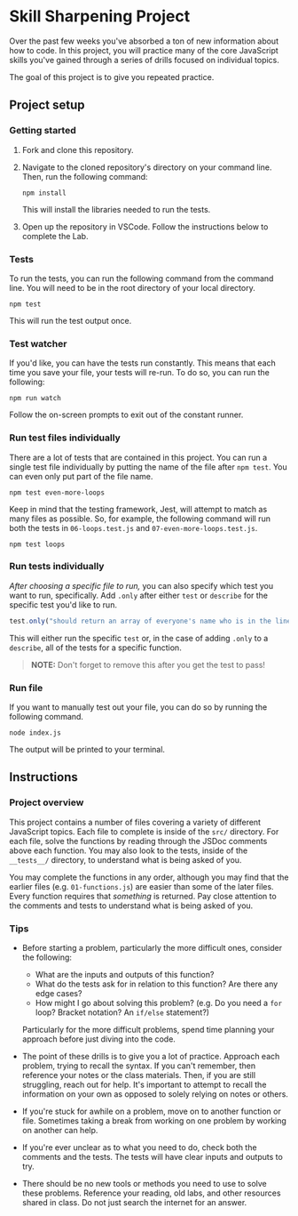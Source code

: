 # Skill Sharpening Project

Over the past few weeks you've absorbed a ton of new information about how to code. In this project, you will practice many of the core JavaScript skills you've gained through a series of drills focused on individual topics.

The goal of this project is to give you repeated practice.

## Project setup

### Getting started

1. Fork and clone this repository.

1. Navigate to the cloned repository's directory on your command line. Then, run the following command:

   ```
   npm install
   ```

   This will install the libraries needed to run the tests.

1. Open up the repository in VSCode. Follow the instructions below to complete the Lab.

### Tests

To run the tests, you can run the following command from the command line. You will need to be in the root directory of your local directory.

```
npm test
```

This will run the test output once.

### Test watcher

If you'd like, you can have the tests run constantly. This means that each time you save your file, your tests will re-run. To do so, you can run the following:

```
npm run watch
```

Follow the on-screen prompts to exit out of the constant runner.

### Run test files individually

There are a lot of tests that are contained in this project. You can run a single test file individually by putting the name of the file after `npm test`. You can even only put part of the file name.

```
npm test even-more-loops
```

Keep in mind that the testing framework, Jest, will attempt to match as many files as possible. So, for example, the following command will run both the tests in `06-loops.test.js` and `07-even-more-loops.test.js`.

```
npm test loops
```

### Run tests individually

_After choosing a specific file to run,_ you can also specify which test you want to run, specifically. Add `.only` after either `test` or `describe` for the specific test you'd like to run.

```js
test.only("should return an array of everyone's name who is in the line, in order", () => {
```

This will either run the specific `test` or, in the case of adding `.only` to a `describe`, all of the tests for a specific function.

> **NOTE:** Don't forget to remove this after you get the test to pass!

### Run file

If you want to manually test out your file, you can do so by running the following command.

```
node index.js
```

The output will be printed to your terminal.

## Instructions

### Project overview

This project contains a number of files covering a variety of different JavaScript topics. Each file to complete is inside of the `src/` directory. For each file, solve the functions by reading through the JSDoc comments above each function. You may also look to the tests, inside of the `__tests__/` directory, to understand what is being asked of you.

You may complete the functions in any order, although you may find that the earlier files (e.g. `01-functions.js`) are easier than some of the later files. Every function requires that _something_ is returned. Pay close attention to the comments and tests to understand what is being asked of you.

### Tips

- Before starting a problem, particularly the more difficult ones, consider the following:

  - What are the inputs and outputs of this function?
  - What do the tests ask for in relation to this function? Are there any edge cases?
  - How might I go about solving this problem? (e.g. Do you need a `for` loop? Bracket notation? An `if/else` statement?)

  Particularly for the more difficult problems, spend time planning your approach before just diving into the code.

- The point of these drills is to give you a lot of practice. Approach each problem, trying to recall the syntax. If you can't remember, then reference your notes or the class materials. Then, if you are still struggling, reach out for help. It's important to attempt to recall the information on your own as opposed to solely relying on notes or others.

- If you're stuck for awhile on a problem, move on to another function or file. Sometimes taking a break from working on one problem by working on another can help.

- If you're ever unclear as to what you need to do, check both the comments and the tests. The tests will have clear inputs and outputs to try.

- There should be no new tools or methods you need to use to solve these problems. Reference your reading, old labs, and other resources shared in class. Do not just search the internet for an answer.

